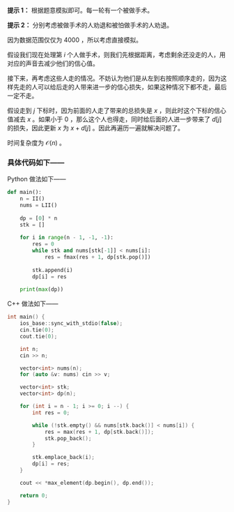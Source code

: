**提示 1：** 根据题意模拟即可。每一轮有一个被做手术。

**提示 2：** 分别考虑被做手术的人劝退和被怕做手术的人劝退。

因为数据范围仅仅为 $4000$ ，所以考虑直接模拟。

假设我们现在处理第 $i$ 个人做手术，则我们先根据距离，考虑剩余还没走的人，用对应的声音去减少他们的信心值。

接下来，再考虑这些人走的情况。不妨认为他们是从左到右按照顺序走的，因为这样先走的人可以给后走的人带来进一步的信心损失，如果这种情况下都不走，最后一定不走。

假设走到 $j$ 下标时，因为前面的人走了带来的总损失是 $x$ ，则此时这个下标的信心值减去 $x$ 。如果小于 $0$ ，那么这个人也得走，同时给后面的人进一步带来了 $d[j]$ 的损失，因此更新 $x$ 为 $x+d[j]$ 。因此再遍历一遍就解决问题了。

时间复杂度为 $\mathcal{O}(n)$ 。

### 具体代码如下——

Python 做法如下——

```Python []
def main():
    n = II()
    nums = LII()
    
    dp = [0] * n
    stk = []
    
    for i in range(n - 1, -1, -1):
        res = 0
        while stk and nums[stk[-1]] < nums[i]:
            res = fmax(res + 1, dp[stk.pop()])
        
        stk.append(i)
        dp[i] = res
    
    print(max(dp))
```

C++ 做法如下——

```cpp []
int main() {
    ios_base::sync_with_stdio(false);
    cin.tie(0);
    cout.tie(0);

    int n;
    cin >> n;

    vector<int> nums(n);
    for (auto &v: nums) cin >> v;

    vector<int> stk;
    vector<int> dp(n);

    for (int i = n - 1; i >= 0; i --) {
        int res = 0;

        while (!stk.empty() && nums[stk.back()] < nums[i]) {
            res = max(res + 1, dp[stk.back()]);
            stk.pop_back();
        }

        stk.emplace_back(i);
        dp[i] = res;
    }

    cout << *max_element(dp.begin(), dp.end());

    return 0;
}
```